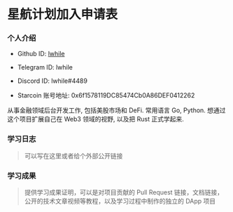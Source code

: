# 星航计划加入申请表

### 个人介绍

* Github ID: [lwhile](https://github.com/lwhile)

* Telegram ID: lwhile

* Discord ID: lwhile#4489

* Starcoin 账号地址: 0x6f1578119DC85474Cb0A86DEF0412262


从事金融领域后台开发工作, 包括美股市场和 DeFi. 常用语言 Go, Python. 想通过这个项目扩展自己在 Web3 领域的视野, 以及把 Rust 正式学起来.


### 学习日志

> 可以写在这里或者给个外部公开链接

### 学习成果

> 提供学习成果证明，可以是对项目贡献的 Pull Request 链接，文档链接，公开的技术文章视频等教程，以及学习过程中制作的独立的 DApp 项目





